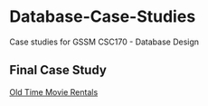 # Database-Case-Studies

Case studies for GSSM CSC170 - Database Design

## Final Case Study

[Old Time Movie Rentals](Old_Time_Movie_Rentals/)
